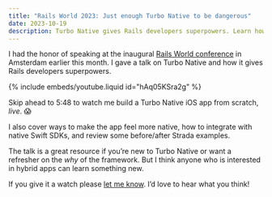```yaml
---
title: "Rails World 2023: Just enough Turbo Native to be dangerous"
date: 2023-10-19
description: Turbo Native gives Rails developers superpowers. Learn how in the recording of my Rails World talk in Amsterdam.
---
```


I had the honor of speaking at the inaugural [Rails World conference](https://rubyonrails.org/world) in Amsterdam earlier this month. I gave a talk on Turbo Native and how it gives Rails developers superpowers.

{% include embeds/youtube.liquid id="hAq05KSra2g" %}

Skip ahead to 5:48 to watch me build a Turbo Native iOS app from scratch, _live_. 😱

I also cover ways to make the app feel more native, how to integrate with native Swift SDKs, and review some before/after Strada examples.

The talk is a great resource if you’re new to Turbo Native or want a refresher on the _why_ of the framework. But I think anyone who is interested in hybrid apps can learn something new.

If you give it a watch please [let me know](mailto:joe@masilotti.com). I’d love to hear what you think!
